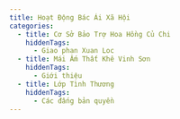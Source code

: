 ```yaml
---
title: Hoạt Động Bác Ái Xã Hội
categories:
  - title: Cơ Sở Bảo Trợ Hoa Hồng Củ Chi
    hiddenTags:
      - Giao phan Xuan Loc
  - title: Mái Ấm Thất Khê Vinh Sơn
    hiddenTags:
      - Giới thiệu
  - title: Lớp Tình Thương
    hiddenTags:
      - Các đấng bản quyền
---
```

